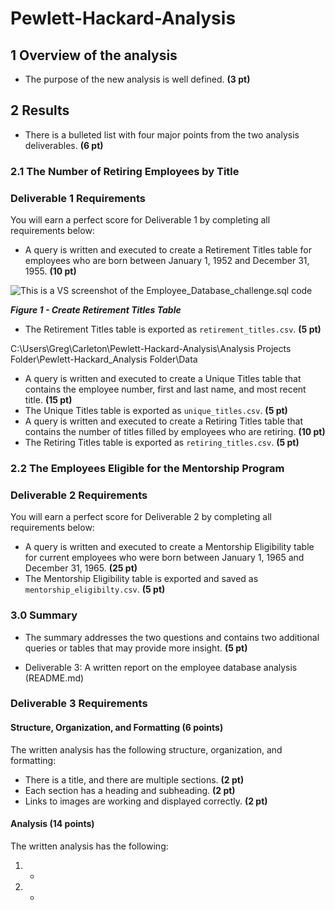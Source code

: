 # Pewlett-Hackard-Analysis

## 1 Overview of the analysis

- The purpose of the new analysis is well defined. **(3 pt)**



## 2 Results

- There is a bulleted list with four major points from the two analysis deliverables. **(6 pt)**

  



### 2.1  The Number of Retiring Employees by Title

### Deliverable 1 Requirements

You will earn a perfect score for Deliverable 1 by completing all requirements below:

- A query is written and executed to create a Retirement Titles table for employees who are born between January 1, 1952 and December 31, 1955. **(10 pt)**

![This is a VS screenshot of the Employee_Database_challenge.sql code](file://C:\Users\Greg\Carleton\Pewlett-Hackard-Analysis\Create_Retirement_Titles_Table.png?lastModify=1640037549 "Figure 1  - Create Retirement Titles Table")

***Figure 1  - Create Retirement Titles Table***

- The Retirement Titles table is exported as `retirement_titles.csv`. **(5 pt)**

C:\Users\Greg\Carleton\Pewlett-Hackard-Analysis\Analysis Projects Folder\Pewlett-Hackard_Analysis Folder\Data

- A query is written and executed to create a Unique Titles table that contains the employee number, first and last name, and most recent title. **(15 pt)**
- The Unique Titles table is exported as `unique_titles.csv`. **(5 pt)**
- A query is written and executed to create a Retiring Titles table that contains the number of titles filled by employees who are retiring. **(10 pt)**
- The Retiring Titles table is exported as `retiring_titles.csv`. **(5 pt)**



### 2.2 The Employees Eligible for the Mentorship Program

### Deliverable 2 Requirements

You will earn a perfect score for Deliverable 2 by completing all requirements below:

- A query is written and executed to create a Mentorship Eligibility table for current employees who were born between January 1, 1965 and December 31, 1965. **(25 pt)**
- The Mentorship Eligibility table is exported and saved as `mentorship_eligibilty.csv`. **(5 pt)**

### 3.0 Summary

- The summary addresses the two questions and contains two additional queries or tables that may provide more insight. **(5 pt)**





- Deliverable 3: A written report on the employee database analysis (README.md)

  

### Deliverable 3 Requirements

#### Structure, Organization, and Formatting (6 points)

The written analysis has the following structure, organization, and formatting:

- There is a title, and there are multiple sections. **(2 pt)**
- Each section has a heading and subheading. **(2 pt)**
- Links to images are working and displayed correctly. **(2 pt)**

#### Analysis (14 points)

The written analysis has the following:



1. - 
2. - 